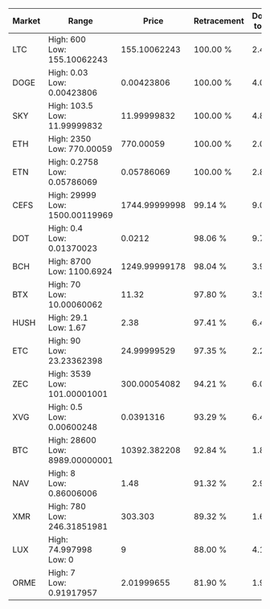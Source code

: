 | Market | Range | Price| Retracement | Doubles to 50% |
| --- | --- | --- | --- | --- |
| LTC | High: 600<br />Low: 155.10062243 | 155.10062243 | 100.00 % | 2.43 |
| DOGE | High: 0.03<br />Low: 0.00423806 | 0.00423806 | 100.00 % | 4.04 |
| SKY | High: 103.5<br />Low: 11.99999832 | 11.99999832 | 100.00 % | 4.81 |
| ETH | High: 2350<br />Low: 770.00059 | 770.00059 | 100.00 % | 2.03 |
| ETN | High: 0.2758<br />Low: 0.05786069 | 0.05786069 | 100.00 % | 2.88 |
| CEFS | High: 29999<br />Low: 1500.00119969 | 1744.99999998 | 99.14 % | 9.03 |
| DOT | High: 0.4<br />Low: 0.01370023 | 0.0212 | 98.06 % | 9.76 |
| BCH | High: 8700<br />Low: 1100.6924 | 1249.99999178 | 98.04 % | 3.92 |
| BTX | High: 70<br />Low: 10.00060062 | 11.32 | 97.80 % | 3.53 |
| HUSH | High: 29.1<br />Low: 1.67 | 2.38 | 97.41 % | 6.46 |
| ETC | High: 90<br />Low: 23.23362398 | 24.99999529 | 97.35 % | 2.26 |
| ZEC | High: 3539<br />Low: 101.00001001 | 300.00054082 | 94.21 % | 6.07 |
| XVG | High: 0.5<br />Low: 0.00600248 | 0.0391316 | 93.29 % | 6.47 |
| BTC | High: 28600<br />Low: 8989.00000001 | 10392.382208 | 92.84 % | 1.81 |
| NAV | High: 8<br />Low: 0.86006006 | 1.48 | 91.32 % | 2.99 |
| XMR | High: 780<br />Low: 246.31851981 | 303.303 | 89.32 % | 1.69 |
| LUX | High: 74.997998<br />Low: 0 | 9 | 88.00 % | 4.17 |
| ORME | High: 7<br />Low: 0.91917957 | 2.01999655 | 81.90 % | 1.96 |
